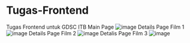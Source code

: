 # Tugas-Frontend
Tugas Frontend untuk GDSC ITB
Main Page
![image](https://user-images.githubusercontent.com/89325784/139370754-86d9da6d-b4d3-46d9-a6ee-5200d1c3a240.png)
Details Page Film 1
![image](https://user-images.githubusercontent.com/89325784/139370998-806e222c-2555-4219-b873-ee2f028e698e.png)
Details Page Film 2
![image](https://user-images.githubusercontent.com/89325784/139371184-a0fd4e0c-c2bf-42a5-a5fb-2c9e60a0c496.png)
Detalis Page Film 3
![image](https://user-images.githubusercontent.com/89325784/139371208-e7acdd0e-7f03-490c-a17c-ef8a8c5862f2.png)
